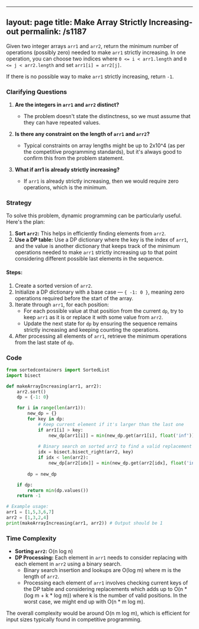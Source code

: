
---
layout: page
title:  Make Array Strictly Increasing-out
permalink: /s1187
---

Given two integer arrays `arr1` and `arr2`, return the minimum number of operations (possibly zero) needed to make `arr1` strictly increasing. In one operation, you can choose two indices where `0 <= i < arr1.length` and `0 <= j < arr2.length` and set `arr1[i] = arr2[j]`.

If there is no possible way to make `arr1` strictly increasing, return `-1`.

### Clarifying Questions

1. **Are the integers in `arr1` and `arr2` distinct?**
   - The problem doesn't state the distinctness, so we must assume that they can have repeated values.

2. **Is there any constraint on the length of `arr1` and `arr2`?**
   - Typical constraints on array lengths might be up to 2x10^4 (as per the competitive programming standards), but it's always good to confirm this from the problem statement.

3. **What if arr1 is already strictly increasing?**
   - If `arr1` is already strictly increasing, then we would require zero operations, which is the minimum.

### Strategy

To solve this problem, dynamic programming can be particularly useful. Here's the plan:

1. **Sort `arr2`:** This helps in efficiently finding elements from `arr2`.
2. **Use a DP table:** Use a DP dictionary where the key is the index of `arr1`, and the value is another dictionary that keeps track of the minimum operations needed to make `arr1` strictly increasing up to that point considering different possible last elements in the sequence.

#### Steps:

1. Create a sorted version of `arr2`.
2. Initialize a DP dictionary with a base case — `{ -1: 0 }`, meaning zero operations required before the start of the array.
3. Iterate through `arr1`, for each position:
   - For each possible value at that position from the current `dp`, try to keep `arr1` as it is or replace it with some value from `arr2`.
   - Update the next state for `dp` by ensuring the sequence remains strictly increasing and keeping counting the operations.
4. After processing all elements of `arr1`, retrieve the minimum operations from the last state of `dp`.

### Code

```python
from sortedcontainers import SortedList
import bisect

def makeArrayIncreasing(arr1, arr2):
    arr2.sort()
    dp = {-1: 0}

    for i in range(len(arr1)):
        new_dp = {}
        for key in dp:
            # Keep current element if it's larger than the last one
            if arr1[i] > key:
                new_dp[arr1[i]] = min(new_dp.get(arr1[i], float('inf')), dp[key])
            
            # Binary search on sorted arr2 to find a valid replacement
            idx = bisect.bisect_right(arr2, key)
            if idx < len(arr2):
                new_dp[arr2[idx]] = min(new_dp.get(arr2[idx], float('inf')), dp[key] + 1)
        
        dp = new_dp

    if dp:
        return min(dp.values())
    return -1

# Example usage:
arr1 = [1,5,3,6,7]
arr2 = [1,3,2,4]
print(makeArrayIncreasing(arr1, arr2)) # Output should be 1
```

### Time Complexity

- **Sorting `arr2`:** O(n log n)
- **DP Processing:** Each element in `arr1` needs to consider replacing with each element in `arr2` using a binary search.
  - Binary search insertion and lookups are O(log m) where m is the length of `arr2`.
  - Processing each element of `arr1` involves checking current keys of the DP table and considering replacements which adds up to O(n * (log m + k * log m)) where k is the number of valid positions. In the worst case, we might end up with O(n * m log m).

The overall complexity would be around O(n m log m), which is efficient for input sizes typically found in competitive programming.